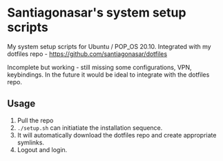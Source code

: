 # Santiagonasar's system setup scripts

My system setup scripts for Ubuntu / POP_OS 20.10.
Integrated with my dotfiles repo -  https://github.com/santiagonasar/dotfiles

Incomplete but working - still missing some configurations, VPN, keybindings. In the future it would be ideal to integrate with the dotfiles repo.

## Usage
1. Pull the repo
2. `./setup.sh` can initiatiate the installation sequence.
3. It will automatically download the dotfiles repo and create appropriate symlinks.
4. Logout and login.
